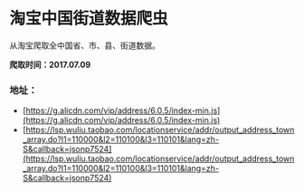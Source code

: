 # 淘宝中国街道数据爬虫

从淘宝爬取全中国省、市、县、街道数据。

**爬取时间：2017.07.09**

### 地址：
- [https://g.alicdn.com/vip/address/6.0.5/index-min.js](https://g.alicdn.com/vip/address/6.0.5/index-min.js)
- [https://lsp.wuliu.taobao.com/locationservice/addr/output_address_town_array.do?l1=110000&l2=110100&l3=110101&lang=zh-S&callback=jsonp7524](https://lsp.wuliu.taobao.com/locationservice/addr/output_address_town_array.do?l1=110000&l2=110100&l3=110101&lang=zh-S&callback=jsonp7524)